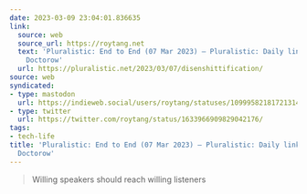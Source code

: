 ```yaml
---
date: 2023-03-09 23:04:01.836635
link:
  source: web
  source_url: https://roytang.net
  text: 'Pluralistic: End to End (07 Mar 2023) – Pluralistic: Daily links from Cory
    Doctorow'
  url: https://pluralistic.net/2023/03/07/disenshittification/
source: web
syndicated:
- type: mastodon
  url: https://indieweb.social/users/roytang/statuses/109995821817213144
- type: twitter
  url: https://twitter.com/roytang/status/1633966909829042176/
tags:
- tech-life
title: 'Pluralistic: End to End (07 Mar 2023) – Pluralistic: Daily links from Cory
  Doctorow'
---
```


> Willing speakers should reach willing listeners